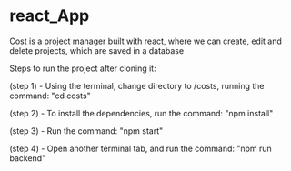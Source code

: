 # react_App

Cost is a project manager built with react, where we can create, edit and delete projects, which are saved in a database

Steps to run the project after cloning it:

(step 1) - Using the terminal, change directory to /costs, running the command: "cd costs"

(step 2) - To install the dependencies, run the command: "npm install" 

(step 3) - Run the command: "npm start"

(step 4) - Open another terminal tab, and run the command: "npm run backend"